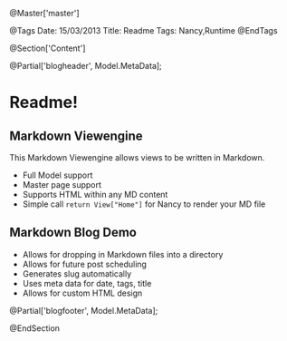 ﻿@Master['master']

@Tags
Date: 15/03/2013
Title: Readme
Tags: Nancy,Runtime
@EndTags

@Section['Content']

@Partial['blogheader', Model.MetaData];

# Readme!

## Markdown Viewengine

This Markdown Viewengine allows views to be written in Markdown.

* Full Model support
* Master page support
* Supports HTML within any MD content
* Simple call `return View["Home"]` for Nancy to render your MD file

## Markdown Blog Demo

* Allows for dropping in Markdown files into a directory
* Allows for future post scheduling
* Generates slug automatically
* Uses meta data for date, tags, title
* Allows for custom HTML design

@Partial['blogfooter', Model.MetaData];

@EndSection